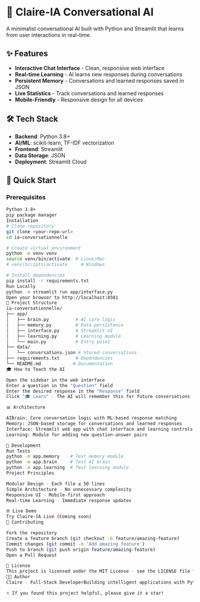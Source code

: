 # 🤖 Claire-IA Conversational AI

A minimalist conversational AI built with Python and Streamlit that learns from user interactions in real-time.

## ✨ Features

- **Interactive Chat Interface** - Clean, responsive web interface
- **Real-time Learning** - AI learns new responses during conversations
- **Persistent Memory** - Conversations and learned responses saved in JSON
- **Live Statistics** - Track conversations and learned responses
- **Mobile-Friendly** - Responsive design for all devices

## 🛠️ Tech Stack

- **Backend**: Python 3.8+
- **AI/ML**: scikit-learn, TF-IDF vectorization
- **Frontend**: Streamlit
- **Data Storage**: JSON
- **Deployment**: Streamlit Cloud

## 🚀 Quick Start

### Prerequisites
```bash
Python 3.8+
pip package manager
Installation
# Clone repository
git clone <your-repo-url>
cd ia-conversationnelle

# Create virtual environment
python -m venv venv
source venv/bin/activate  # Linux/Mac
# venv\Scripts\activate     # Windows

# Install dependencies
pip install -r requirements.txt
Run Locally
python -m streamlit run app/interface.py
Open your browser to http://localhost:8501
📁 Project Structure
ia-conversationnelle/
├── app/
│   ├── brain.py          # AI core logic
│   ├── memory.py         # Data persistence
│   ├── interface.py      # Streamlit UI
│   ├── learning.py       # Learning module
│   └── main.py           # Entry point
├── data/
│   └── conversations.json # Stored conversations
├── requirements.txt      # Dependencies
└── README.md            # Documentation
🎓 How to Teach the AI

Open the sidebar in the web interface
Enter a question in the "Question" field
Enter the desired response in the "Response" field
Click "🎓 Learn" - The AI will remember this for future conversations

📊 Architecture

AIBrain: Core conversation logic with ML-based response matching
Memory: JSON-based storage for conversations and learned responses
Interface: Streamlit web app with chat interface and learning controls
Learning: Module for adding new question-answer pairs

🔧 Development
Run Tests
python -m app.memory    # Test memory module
python -m app.brain     # Test AI brain
python -m app.learning  # Test learning module
Project Principles

Modular Design - Each file ≤ 50 lines
Simple Architecture - No unnecessary complexity
Responsive UI - Mobile-first approach
Real-time Learning - Immediate response updates

🌐 Live Demo
Try Claire-IA Live (Coming soon)
🤝 Contributing

Fork the repository
Create a feature branch (git checkout -b feature/amazing-feature)
Commit changes (git commit -m 'Add amazing feature')
Push to branch (git push origin feature/amazing-feature)
Open a Pull Request

📄 License
This project is licensed under the MIT License - see the LICENSE file for details.
👩‍💻 Author
Claire - Full-Stack DeveloperBuilding intelligent applications with Python

⭐ If you found this project helpful, please give it a star!